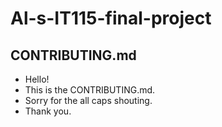 # Al-s-IT115-final-project
## CONTRIBUTING.md

* Hello!
* This is the CONTRIBUTING.md.
* Sorry for the all caps shouting.
* Thank you. 
